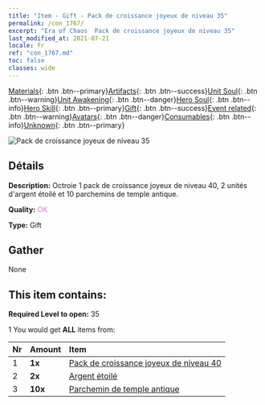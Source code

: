 ```yaml
---
title: "Item - Gift - Pack de croissance joyeux de niveau 35"
permalink: /con_1767/
excerpt: "Era of Chaos  Pack de croissance joyeux de niveau 35"
last_modified_at: 2021-07-21
locale: fr
ref: "con_1767.md"
toc: false
classes: wide
---
```

 [Materials](/ItemsFR/){: .btn .btn--primary}[Artifacts](/ItemsFR/Artifacts/){: .btn .btn--success}[Unit Soul](/ItemsFR/UnitSoul/){: .btn .btn--warning}[Unit Awakening](/ItemsFR/UnitAwakening/){: .btn .btn--danger}[Hero Soul](/ItemsFR/HeroSoul/){: .btn .btn--info}[Hero Skill](/ItemsFR/HeroSkill/){: .btn .btn--primary}[Gift](/ItemsFR/Gift/){: .btn .btn--success}[Event related](/ItemsFR/Events/){: .btn .btn--warning}[Avatars](/ItemsFR/Avatars/){: .btn .btn--danger}[Consumables](/ItemsFR/Consumables/){: .btn .btn--info}[Unknown](/ItemsFR/Unknown/){: .btn .btn--primary}

 ![Pack de croissance joyeux de niveau 35](/images/t/i_907219.png)

## Détails
 **Description:** Octroie 1 pack de croissance joyeux de niveau 40, 2 unités d'argent étoilé et 10 parchemins de temple antique.

 **Quality:** <span style="color: #DA70D6">OK</span>

 **Type:** Gift

## Gather

  None

## This item contains:

 **Required Level to open:** 35

 1 You would get **ALL** items  from:

  | Nr | Amount |     Item    |
  |:---|:-------|:------------|
  | 1 |  **1x** | [Pack de croissance joyeux de niveau 40](/ItemsFR/con_1768/) |  | 
  | 2 |  **2x** | [Argent étoilé](/ItemsFR/con_969/) |  | 
  | 3 |  **10x** | [Parchemin de temple antique](/ItemsFR/con_697/) |  | 
